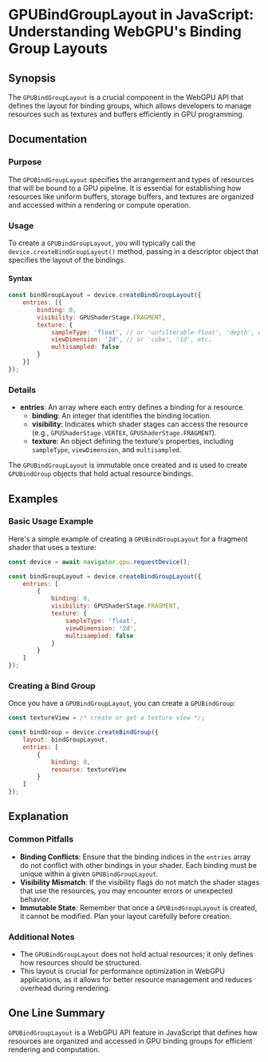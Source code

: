 <!--
Meta Description: # GPUBindGroupLayout in JavaScript: Understanding WebGPU's Binding Group Layouts ## Synopsis The `GPUBindGroupLayout` is a crucial component in the We...
Meta Keywords: binding, gpubindgrouplayout, resources, texture, javascript
-->

# GPUBindGroupLayout in JavaScript: Understanding WebGPU's Binding Group Layouts

## Synopsis
The `GPUBindGroupLayout` is a crucial component in the WebGPU API that defines the layout for binding groups, which allows developers to manage resources such as textures and buffers efficiently in GPU programming.

## Documentation
### Purpose
The `GPUBindGroupLayout` specifies the arrangement and types of resources that will be bound to a GPU pipeline. It is essential for establishing how resources like uniform buffers, storage buffers, and textures are organized and accessed within a rendering or compute operation.

### Usage
To create a `GPUBindGroupLayout`, you will typically call the `device.createBindGroupLayout()` method, passing in a descriptor object that specifies the layout of the bindings.

#### Syntax
```javascript
const bindGroupLayout = device.createBindGroupLayout({
    entries: [{
        binding: 0,
        visibility: GPUShaderStage.FRAGMENT,
        texture: {
            sampleType: 'float', // or 'unfilterable-float', 'depth', etc.
            viewDimension: '2d', // or 'cube', '1d', etc.
            multisampled: false
        }
    }]
});
```

### Details
- **entries**: An array where each entry defines a binding for a resource.
  - **binding**: An integer that identifies the binding location.
  - **visibility**: Indicates which shader stages can access the resource (e.g., `GPUShaderStage.VERTEX`, `GPUShaderStage.FRAGMENT`).
  - **texture**: An object defining the texture's properties, including `sampleType`, `viewDimension`, and `multisampled`.
  
The `GPUBindGroupLayout` is immutable once created and is used to create `GPUBindGroup` objects that hold actual resource bindings.

## Examples
### Basic Usage Example
Here's a simple example of creating a `GPUBindGroupLayout` for a fragment shader that uses a texture:
```javascript
const device = await navigator.gpu.requestDevice();

const bindGroupLayout = device.createBindGroupLayout({
    entries: [
        {
            binding: 0,
            visibility: GPUShaderStage.FRAGMENT,
            texture: {
                sampleType: 'float',
                viewDimension: '2d',
                multisampled: false
            }
        }
    ]
});
```

### Creating a Bind Group
Once you have a `GPUBindGroupLayout`, you can create a `GPUBindGroup`:
```javascript
const textureView = /* create or get a texture view */;

const bindGroup = device.createBindGroup({
    layout: bindGroupLayout,
    entries: [
        {
            binding: 0,
            resource: textureView
        }
    ]
});
```

## Explanation
### Common Pitfalls
- **Binding Conflicts**: Ensure that the binding indices in the `entries` array do not conflict with other bindings in your shader. Each binding must be unique within a given `GPUBindGroupLayout`.
- **Visibility Mismatch**: If the visibility flags do not match the shader stages that use the resources, you may encounter errors or unexpected behavior.
- **Immutable State**: Remember that once a `GPUBindGroupLayout` is created, it cannot be modified. Plan your layout carefully before creation.

### Additional Notes
- The `GPUBindGroupLayout` does not hold actual resources; it only defines how resources should be structured.
- This layout is crucial for performance optimization in WebGPU applications, as it allows for better resource management and reduces overhead during rendering.

## One Line Summary
`GPUBindGroupLayout` is a WebGPU API feature in JavaScript that defines how resources are organized and accessed in GPU binding groups for efficient rendering and computation.